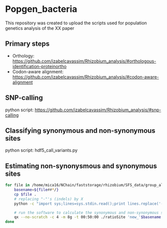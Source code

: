 # Popgen_bacteria
This repository was created to upload the scripts used for population genetics analysis of the XX paper

## Primary steps 
* Orthology: https://github.com/izabelcavassim/Rhizobium_analysis/#orthologous-identification-proteinortho
* Codon-aware alignment: https://github.com/izabelcavassim/Rhizobium_analysis/#codon-aware-alignment

## SNP-calling
python script: https://github.com/izabelcavassim/Rhizobium_analysis/#snp-calling

## Classifying synonymous and non-synonymous sites 

python script: hdf5_call_variants.py


Estimating non-synonysmous and synonymous sites 
-----------------------

``` bash
for file in /home/mica16/NChain/faststorage/rhizobium/SFS_data/group_alns/{.,}*; do 
	basename=${file##*/}
	cp $file . 
	# replacing "-"'s (indels) by X
	python -c "import sys;lines=sys.stdin.read();print lines.replace('-','X')" < $basename > 'new_'$basename |

	# run the software to calculate the synonymous and non-synonymous sites
	qx --no-scratch -c 4 -m 8g -t 00:50:00 ./ratioSite 'new_'$basename 1
done
```
